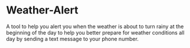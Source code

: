 # Weather-Alert

A tool to help you alert you when the weather is about to turn rainy at the beginning of the day to help you better prepare for weather conditions all day by sending a text message to your phone number.
